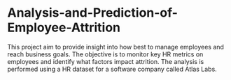 # Analysis-and-Prediction-of-Employee-Attrition

This project aim to provide insight into how best to manage employees and reach business goals. The objective is to monitor key HR metrics on employees and identify what factors impact attrition. The analysis is performed using a HR dataset for a software company called Atlas Labs.
